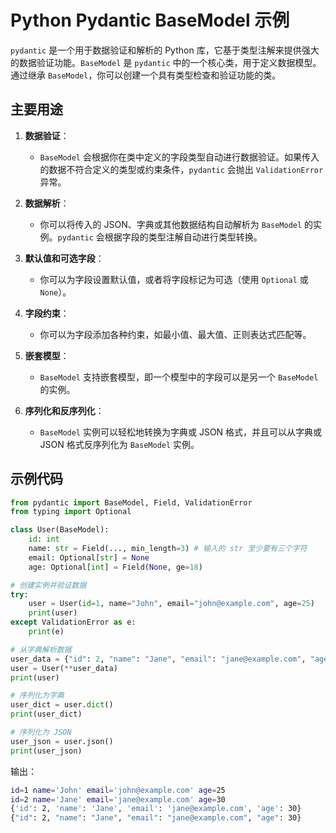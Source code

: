 # Python Pydantic BaseModel 示例

`pydantic` 是一个用于数据验证和解析的 Python 库，它基于类型注解来提供强大的数据验证功能。`BaseModel` 是 `pydantic` 中的一个核心类，用于定义数据模型。通过继承 `BaseModel`，你可以创建一个具有类型检查和验证功能的类。

## 主要用途

1. **数据验证**：
   - `BaseModel` 会根据你在类中定义的字段类型自动进行数据验证。如果传入的数据不符合定义的类型或约束条件，`pydantic` 会抛出 `ValidationError` 异常。

2. **数据解析**：
   - 你可以将传入的 JSON、字典或其他数据结构自动解析为 `BaseModel` 的实例。`pydantic` 会根据字段的类型注解自动进行类型转换。

3. **默认值和可选字段**：
   - 你可以为字段设置默认值，或者将字段标记为可选（使用 `Optional` 或 `None`）。

4. **字段约束**：
   - 你可以为字段添加各种约束，如最小值、最大值、正则表达式匹配等。

5. **嵌套模型**：
   - `BaseModel` 支持嵌套模型，即一个模型中的字段可以是另一个 `BaseModel` 的实例。

6. **序列化和反序列化**：
   - `BaseModel` 实例可以轻松地转换为字典或 JSON 格式，并且可以从字典或 JSON 格式反序列化为 `BaseModel` 实例。

## 示例代码

```python
from pydantic import BaseModel, Field, ValidationError
from typing import Optional

class User(BaseModel):
    id: int
    name: str = Field(..., min_length=3) # 输入的 str 至少要有三个字符
    email: Optional[str] = None
    age: Optional[int] = Field(None, ge=18)

# 创建实例并验证数据
try:
    user = User(id=1, name="John", email="john@example.com", age=25)
    print(user)
except ValidationError as e:
    print(e)

# 从字典解析数据
user_data = {"id": 2, "name": "Jane", "email": "jane@example.com", "age": 30}
user = User(**user_data)
print(user)

# 序列化为字典
user_dict = user.dict()
print(user_dict)

# 序列化为 JSON
user_json = user.json()
print(user_json)

```

输出：

```bash
id=1 name='John' email='john@example.com' age=25
id=2 name='Jane' email='jane@example.com' age=30
{'id': 2, 'name': 'Jane', 'email': 'jane@example.com', 'age': 30}
{"id": 2, "name": "Jane", "email": "jane@example.com", "age": 30}
```